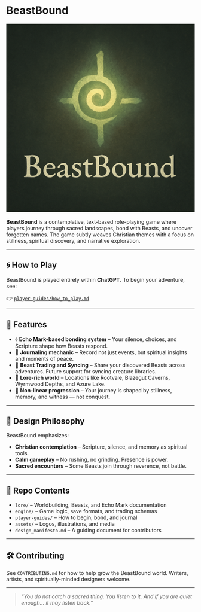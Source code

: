 # BeastBound

![BeastBound Logo](./assets/logo/beastbound-logo.png)

**BeastBound** is a contemplative, text-based role-playing game where players journey through sacred landscapes, bond with Beasts, and uncover forgotten names. The game subtly weaves Christian themes with a focus on stillness, spiritual discovery, and narrative exploration.

---

## 🌀 How to Play

BeastBound is played entirely within **ChatGPT**. To begin your adventure, see:

👉 [`player-guides/how_to_play.md`](./player-guides/how_to_play.md)

---

## 🔮 Features

- 🌀 **Echo Mark-based bonding system** – Your silence, choices, and Scripture shape how Beasts respond.
- 📖 **Journaling mechanic** – Record not just events, but spiritual insights and moments of peace.
- 🔄 **Beast Trading and Syncing** – Share your discovered Beasts across adventures. Future support for syncing creature libraries.
- 🌿 **Lore-rich world** – Locations like Rootvale, Blazegut Caverns, Wyrmwood Depths, and Azure Lake.
- 🧭 **Non-linear progression** – Your journey is shaped by stillness, memory, and witness — not conquest.

---

## 🧬 Design Philosophy

BeastBound emphasizes:

- **Christian contemplation** – Scripture, silence, and memory as spiritual tools.
- **Calm gameplay** – No rushing, no grinding. Presence is power.
- **Sacred encounters** – Some Beasts join through reverence, not battle.

---

## 📁 Repo Contents

- `lore/` – Worldbuilding, Beasts, and Echo Mark documentation
- `engine/` – Game logic, save formats, and trading schemas
- `player-guides/` – How to begin, bond, and journal
- `assets/` – Logos, illustrations, and media
- `design_manifesto.md` – A guiding document for contributors

---

## 🛠️ Contributing

See `CONTRIBUTING.md` for how to help grow the BeastBound world. Writers, artists, and spiritually-minded designers welcome.

---

> *“You do not catch a sacred thing. You listen to it. And if you are quiet enough... it may listen back.”*